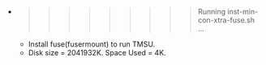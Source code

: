 * >>>>>>>>> Running inst-min-con-xtra-fuse.sh ...
  * Install fuse(fusermount) to run TMSU.
  * Disk size = 2041932K. Space Used = 4K.
